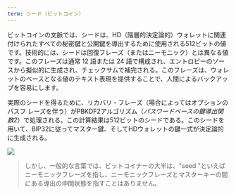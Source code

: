 ```yaml
---
term: シード（ビットコイン）
---
```

ビットコインの文脈では、シードは、HD（階層的決定論的）ウォレットに関連付けられたすべての秘密鍵と公開鍵を導出するために使用される512ビットの値です。技術的には、シードは回復フレーズ（またはニーモニック）とは異なる値です。このフレーズは通常 12 語または 24 語で構成され、エントロピーのソースから擬似的に生成され、チェックサムで補完される。このフレーズは、ウォレットのベースとなる値のテキスト表現を提供することで、人間によるバックアップを容易にします。

実際のシードを得るために、リカバリ・フレーズ（場合によってはオプションのパスフ レーズを伴う）がPBKDF2アルゴリズム（*パスワードベースの鍵導出関数2*）で処理される。この計算結果は512ビットのシードである。このシードを用いて、BIP32に従ってマスター鍵、そしてHDウォレットの鍵一式が決定論的に生成される。

![](../../dictionnaire/assets/31.webp)

> しかし、一般的な言葉では、ビットコイナーの大半は、"seed "といえばニーモニックフレーズを指し、ニーモニックフレーズとマスターキーの間にある導出の中間状態を指すことはありません。